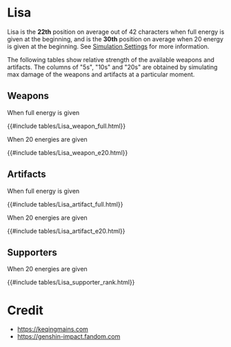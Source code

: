 # Lisa

Lisa is the **22th** position on average out of 42
characters when full energy is given at the beginning, and is the
**30th** position on average when 20 energy is given at the
beginning. See [Simulation Settings](./simulation_settings.md) for more
information.

The following tables show relative strength of the available weapons and
artifacts. The columns of "5s", "10s" and "20s" are obtained by
simulating max damage of the weapons and artifacts at a particular
moment.

## Weapons

When full energy is given

{{#include tables/Lisa_weapon_full.html}}

When 20 energies are given

{{#include tables/Lisa_weapon_e20.html}}

## Artifacts

When full energy is given

{{#include tables/Lisa_artifact_full.html}}

When 20 energies are given

{{#include tables/Lisa_artifact_e20.html}}

## Supporters

When 20 energies are given

{{#include tables/Lisa_supporter_rank.html}}

# Credit

- <https://keqingmains.com>
- <https://genshin-impact.fandom.com>
